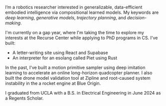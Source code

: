 I’m a robotics researcher interested in generalizable, data-efficient embodied intelligence via compositional learned models. My keywords are *deep learning*, *generative models*, *trajectory planning*, and *decision-making*.

I'm currently on a gap year, where I'm taking the time to explore my interests at the Recurse Center while applying to PhD programs in CS. I've built:
- A letter-writing site using React and Supabase
- An interpreter for an esolang called Piet using Rust

In the past, I've built a motion primitive sampler using deep imitation learning to accelerate an online long-horizon quadcopter planner. I also built the drone model validation tool at Zipline and root-caused system instability in the a rocket engine at Blue Origin.

I graduated from UCLA with a B.S. in Electrical Engineering in June 2024 as a Regents Scholar. 
<!--
**grkw/grkw** is a ✨ _special_ ✨ repository because its `README.md` (this file) appears on your GitHub profile.

Here are some ideas to get you started:

- 🔭 I’m currently working on ...
- 🌱 I’m currently learning ...
- 👯 I’m looking to collaborate on ...
- 🤔 I’m looking for help with ...
- 💬 Ask me about ...
- 📫 How to reach me: ...
- 😄 Pronouns: ...
- ⚡ Fun fact: ...
-->
